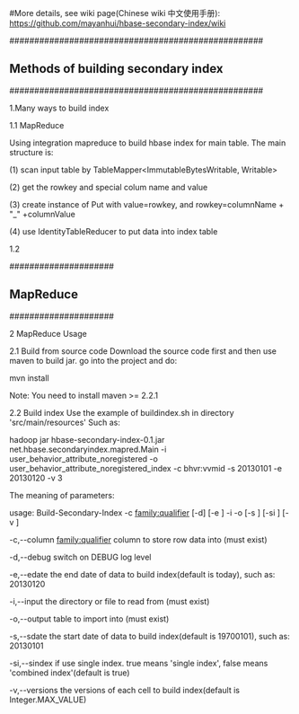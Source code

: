 #More details, see wiki page(Chinese wiki 中文使用手册): 
https://github.com/mayanhui/hbase-secondary-index/wiki

###################################################
## Methods of building secondary index ############
###################################################

1.Many ways to build index

1.1 MapReduce

Using integration mapreduce to build hbase index for main table. The main structure is:

(1) scan input table by TableMapper<ImmutableBytesWritable, Writable>

(2) get the rowkey and special colum name and value

(3) create instance of Put with value=rowkey, and rowkey=columnName + "_" +columnValue

(4) use IdentityTableReducer to put data into index table



1.2  

#####################
## MapReduce ########
#####################

2 MapReduce Usage

2.1 Build from source code
Download the source code first and then use maven to build jar.
go into the project and do:

mvn install

Note: You need to install maven >= 2.2.1

2.2 Build index
Use the example of buildindex.sh in directory 'src/main/resources'
Such as:

hadoop jar hbase-secondary-index-0.1.jar net.hbase.secondaryindex.mapred.Main -i user_behavior_attribute_noregistered -o user_behavior_attribute_noregistered_index -c bhvr:vvmid -s 20130101 -e 20130120 -v 3

The meaning of parameters:

 usage: Build-Secondary-Index  -c <family:qualifier> [-d] [-e <end-date>]
       -i <input-table-name> -o <output-table-name> [-s <start-date>] [-si
       <single-index>] [-v <versions>]

-c,--column <family:qualifier>    column to store row data into (must
                                   exist)

-d,--debug                        switch on DEBUG log level

-e,--edate <end-date>             the end date of data to build
                                   index(default is today), such as:
                                   20130120

-i,--input <input-table-name>     the directory or file to read from
                                   (must exist)

-o,--output <output-table-name>   table to import into (must exist)

-s,--sdate <start-date>           the start date of data to build
                                   index(default is 19700101), such as:
                                   20130101

-si,--sindex <single-index>       if use single index. true means 'single
                                   index', false means 'combined
                                   index'(default is true)

-v,--versions <versions>          the versions of each cell to build
                                   index(default is Integer.MAX_VALUE)
